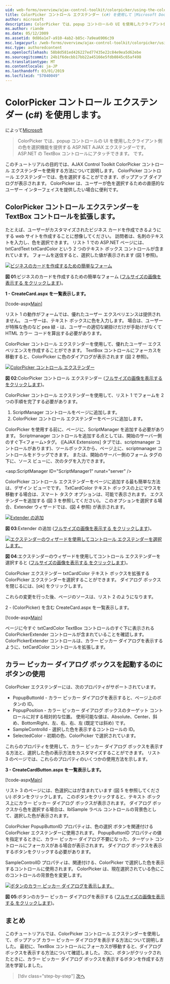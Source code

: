 ```yaml
---
uid: web-forms/overview/ajax-control-toolkit/colorpicker/using-the-colorpicker-control-extender-cs
title: ColorPicker コントロール エクステンダー (c#) を使用して |Microsoft Docs
author: microsoft
description: ColorPicker では、popup コントロールの UI を使用したクライアント側の色を選択機能を提供する ASP.NET AJAX エクステンダーです。 任意の ASP.NET にアタッチできます.
ms.author: riande
ms.date: 05/12/2009
ms.assetid: 0d86a1e7-a910-4ab2-b85c-7a9ea6906c39
msc.legacyurl: /web-forms/overview/ajax-control-toolkit/colorpicker/using-the-colorpicker-control-extender-cs
msc.type: authoredcontent
ms.openlocfilehash: 58b8d581ed426227ed77435e22c84e9ea5d62ebe
ms.sourcegitcommit: 24b1f6decbb17bb22a45166e5fdb0845c65af498
ms.translationtype: MT
ms.contentlocale: ja-JP
ms.lasthandoff: 03/01/2019
ms.locfileid: "57040049"
---
```

<a name="using-the-colorpicker-control-extender-c"></a>ColorPicker コントロール エクステンダー (c#) を使用します。
====================
によって[Microsoft](https://github.com/microsoft)

> ColorPicker では、popup コントロールの UI を使用したクライアント側の色を選択機能を提供する ASP.NET AJAX エクステンダーです。 ASP.NET の TextBox コントロールにアタッチできます。 です。


このチュートリアルの目的では、AJAX Control Toolkit ColorPicker コントロール エクステンダーを使用する方法について説明します。 ColorPicker コントロール エクステンダーでは、色を選択することができます、ポップアップ ダイアログが表示されます。 ColorPicker は、ユーザーが色を選択するための直感的なユーザー インターフェイスを提供したい場合に便利です。

## <a name="extending-a-textbox-control-with-the-colorpicker-control-extender"></a>ColorPicker コントロール エクステンダーを TextBox コントロールを拡張します。

たとえば、ユーザーがカスタマイズされたビジネス カードを作成できるようにする web サイトを作成することに想像してください。 訪問者は、名刺のテキストを入力し、色を選択できます。 リスト 1 での ASP.NET ページには、txtCardText txtCardColor という 2 つのテキスト ボックス コントロールが含まれています。 フォームを送信すると、選択した値が表示されます (図 1 参照)。


[![ビジネスのカードを作成するための簡単なフォーム](using-the-colorpicker-control-extender-cs/_static/image1.jpg)](using-the-colorpicker-control-extender-cs/_static/image1.png)

**図 01**:ビジネスのカードを作成するための簡単なフォーム ([フルサイズの画像を表示する をクリックします](using-the-colorpicker-control-extender-cs/_static/image2.png))。


**1 - CreateCard.aspx を一覧表示します。**

[!code-aspx[Main](using-the-colorpicker-control-extender-cs/samples/sample1.aspx)]

リスト 1 の動作がフォームでは、優れたユーザー エクスペリエンスは提供されません。 ユーザーは、テキスト ボックスに色を入力します。 場合は、ユーザーが特殊な色のなど pea 緑 - は、ユーザーの適切な網掛けだけが手助けがなくて HTML カラー コードを算出する必要があります。

ColorPicker コントロール エクステンダーを使用して、優れたユーザー エクスペリエンスを作成することができます。 TextBox コントロールにフォーカスを移動すると、ColorPicker に色のダイアログが表示されます (図 2 参照)。


[![ColorPicker コントロール エクステンダー](using-the-colorpicker-control-extender-cs/_static/image2.jpg)](using-the-colorpicker-control-extender-cs/_static/image3.png)

**図 02**:ColorPicker コントロール エクステンダー ([フルサイズの画像を表示する をクリックします](using-the-colorpicker-control-extender-cs/_static/image4.png))。


ColorPicker コントロール エクステンダーを使用して、リスト 1 でフォームを 2 つの手順を完了する必要があります。

1. ScriptManager コントロールをページに追加します。
2. ColorPicker コントロール エクステンダーをページに追加します。

ColorPicker を使用する前に、ページに、ScriptManager を追加する必要があります。 Scriptmanager コントロールを追加する点としては、開始のサーバー側のすぐ下&lt;フォーム&gt;タグ。 ([AJAX Extensions] タブでは、scriptmanager コントロールがあります)、ツールボックスから、ページ上に、scriptmanager コントロールをドラッグできます。 または、開始のサーバー側のフォーム タグの下に、ソース ビューに、次のタグを入力できます。

&lt;asp:ScriptManager ID="ScriptManager1" runat="server" /&gt;

ColorPicker コントロール エクステンダーをページに追加する最も簡単な方法は、デザイン ビューでです。 TxtCardColor テキスト ボックスの上にマウスを移動する場合は、スマート タスク オプションは、可能で表示されます。 エクステンダーを追加する (図 3 を参照してください)。 このオプションを選択する場合、Extender ウィザードでは、(図 4 参照) が表示されます。


[![Extender の追加](using-the-colorpicker-control-extender-cs/_static/image3.jpg)](using-the-colorpicker-control-extender-cs/_static/image5.png)

**図 03**:Extender の追加 ([フルサイズの画像を表示する をクリックします](using-the-colorpicker-control-extender-cs/_static/image6.png))。


[![エクステンダーのウィザードを使用してコントロール エクステンダーを選択します。](using-the-colorpicker-control-extender-cs/_static/image4.jpg)](using-the-colorpicker-control-extender-cs/_static/image7.png)

**図 04**:エクステンダーのウィザードを使用してコントロール エクステンダーを選択すると ([フルサイズの画像を表示する をクリックします](using-the-colorpicker-control-extender-cs/_static/image8.png))。


ColorPicker エクステンダー txtCardColor テキスト ボックスを拡張する ColorPicker エクステンダーを選択することができます。 ダイアログ ボックスを閉じるには、[ok] をクリックします。

これらの変更を行った後、ページのソースは、リスト 2 のようになります。

2 - (ColorPicker) を含む CreateCard.aspx を一覧表示します。

[!code-aspx[Main](using-the-colorpicker-control-extender-cs/samples/sample2.aspx)]

ページに今すぐ txtCardColor TextBox コントロールのすぐ下に表示される ColorPickerExtender コントロールが含まれていることを確認します。 ColorPickerExtender コントロールは、カラー ピッカー ダイアログを表示するように、txtCardColor コントロールを拡張します。

## <a name="using-a-button-to-launch-the-color-picker-dialog"></a>カラー ピッカー ダイアログ ボックスを起動するのにボタンの使用

ColorPicker エクステンダーには、次のプロパティがサポートされています。

- PopupButtonId - カラー ピッカー ダイアログを表示すると、ページ上のボタンの ID。
- PopupPosition - カラー ピッカー ダイアログ ボックスのターゲット コントロールに対する相対的な位置。 使用可能な値は、Absolute、Center、斜め、BottomRight、左、右、右、左 (既定では斜め) です。
- SampleControlId - 選択した色を表示するコントロールの ID。
- SelectedColor - 初期の色、ColorPicker で選択されています。

これらのプロパティを使用して、カラー ピッカー ダイアログ ボックスを表示する方法と、選択した色の表示方法をカスタマイズすることができます。 リスト 3 のページでは、これらのプロパティのいくつかの使用方法を示します。

**3 - CreateCardButton.aspx を一覧表示します。**

[!code-aspx[Main](using-the-colorpicker-control-extender-cs/samples/sample3.aspx)]

リスト 3 のページには、色選択にはが含まれています (図 5 を参照してください) ボタンをクリックします。 このボタンをクリックすると、テキスト ボックス上にカラー ピッカー ダイアログ ボックスが表示されます。 ダイアログ ボックスから色を選択する場合は、lblSample ラベル コントロールの背景色として、選択した色が表示されます。

ColorPicker PopupButtonID プロパティは、色の選択 ボタンを関連付ける ColorPicker エクステンダーに使用されます。 PopupButtonID プロパティの値を指定するときに、カラー ピッカー ダイアログ不要になった、ターゲット コントロールにフォーカスがある場合が表示されます。 ダイアログ ボックスを表示するボタンをクリックする必要があります。

SampleControlID プロパティは、関連付ける、ColorPicker で選択した色を表示するコントロールに使用されます。 ColorPicker は、現在選択されている色にこのコントロールの背景色を変更します。


[![ボタンのカラー ピッカー ダイアログを表示します。](using-the-colorpicker-control-extender-cs/_static/image5.jpg)](using-the-colorpicker-control-extender-cs/_static/image9.png)

**図 05**:ボタンのカラー ピッカー ダイアログを表示する ([フルサイズの画像を表示する をクリックします](using-the-colorpicker-control-extender-cs/_static/image10.png))。


## <a name="summary"></a>まとめ

このチュートリアルでは、ColorPicker コントロール エクステンダーを使用して、ポップアップ カラー ピッカー ダイアログを表示する方法について説明しました。 最初に、TextBox コントロールにフォーカスが移動すると、ダイアログ ボックスを表示する方法について確認しました。 次に、ボタンがクリックされたときに、カラー ピッカー ダイアログ ボックスを表示するボタンを作成する方法を学習しました。

> [!div class="step-by-step"]
> [次へ](using-the-colorpicker-control-extender-vb.md)
